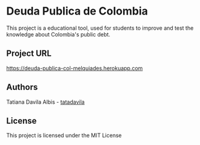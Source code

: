 # Deuda Publica de Colombia
This project is a educational tool, used for students to improve and test the knowledge about Colombia's public debt.

## Project URL
https://deuda-publica-col-melquiades.herokuapp.com

## Authors
Tatiana Davila Albis - [tatadavila](github.com/tatadavila)

## License
This project is licensed under the MIT License
